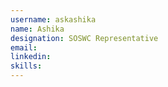```yaml
---
username: askashika
name: Ashika
designation: SOSWC Representative
email: 
linkedin: 
skills: 
---
```

